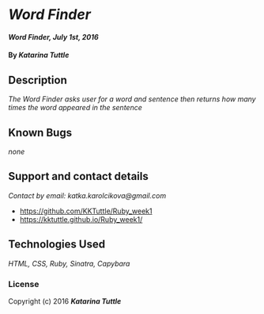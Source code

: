 # _Word Finder_

#### _Word Finder, July 1st, 2016_

#### By _**Katarina Tuttle**_

## Description

_The Word Finder asks user for a word and sentence then returns how many times the word appeared in the sentence_

## Known Bugs

_none_

## Support and contact details

_Contact by email: katka.karolcikova@gmail.com_
* https://github.com/KKTuttle/Ruby_week1
* https://kktuttle.github.io/Ruby_week1/

## Technologies Used

_HTML, CSS, Ruby, Sinatra, Capybara_

### License

Copyright (c) 2016 **_Katarina Tuttle_**

